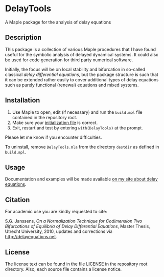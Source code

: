 # DelayTools
A Maple package for the analysis of delay equations

## Description

This package is a collection of various Maple procedures that I have found useful for the symbolic analysis of delayed dynamical systems. It could also be used for code generation for third party numerical software.

Initially, the focus will be on local stability and bifurcation in so-called classical *delay differential equations*, but the package structure is such that it can be extended rather easily to cover additional types of delay equations such as purely functional (renewal) equations and mixed systems.

## Installation
1. Use Maple to open, edit (if necessary) and run the `build.mpl` file contained in the repository root.
1. Make sure your [initialization file](https://www.maplesoft.com/support/help/maple/view.aspx?path=worksheet/reference/initialization) is correct.
1. Exit, restart and test by entering `with(DelayTools)` at the prompt.

Please let me know if you encounter difficulties.

To uninstall, remove `DelayTools.mla` from the directory `destdir` as defined in `build.mpl`.

## Usage
Documentation and examples will be made available [on my site about delay equations](http://delayequations.net).

## Citation
For academic use you are kindly requested to cite:

S.G. Janssens, *On a Normalization Technique for Codimension Two Bifurcations of Equilibria of Delay Differential Equations*, Master Thesis, Utrecht University, 2010, updates and corrections via http://delayequations.net.

## License
The license text can be found in the file LICENSE in the repository root directory. Also, each source file contains a license notice.

